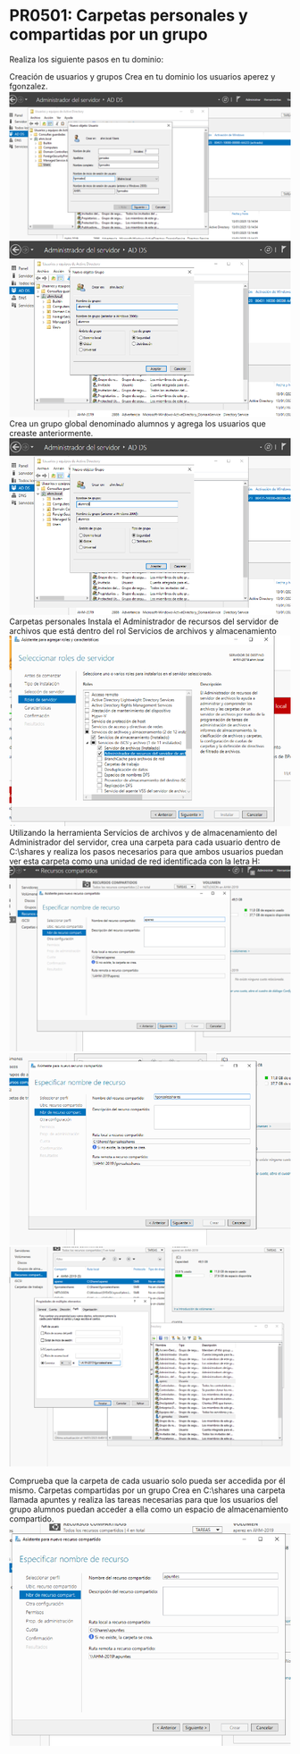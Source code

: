 # PR0501: Carpetas personales y compartidas por un grupo
Realiza los siguiente pasos en tu dominio:

Creación de usuarios y grupos
Crea en tu dominio los usuarios aperez y fgonzalez.
![alt text](image-7.png)
![alt text](image-8.png)
Crea un grupo global denominado alumnos y agrega los usuarios que creaste anteriormente.
![alt text](image-9.png)
Carpetas personales
Instala el Administrador de recursos del servidor de archivos que está dentro del rol Servicios de archivos y almacenamiento
![alt text](image-10.png)
Utilizando la herramienta Servicios de archivos y de almacenamiento del Administrador del servidor, crea una carpeta para cada usuario dentro de C:\shares y realiza los pasos necesarios para que ambos usuarios puedan ver esta carpeta como una unidad de red identificada con la letra H:
![alt text](image-11.png)
![alt text](image-12.png)
![alt text](image-15.png)

Comprueba que la carpeta de cada usuario solo pueda ser accedida por él mismo.
Carpetas compartidas por un grupo
Crea en C:\shares una carpeta llamada apuntes y realiza las tareas necesarias para que los usuarios del grupo alumnos puedan acceder a ella como un espacio de almacenamiento compartido.
![alt text](image-13.png)
